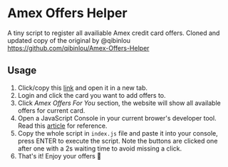 # Amex Offers Helper
A tiny script to register all availiable Amex credit card offers. Cloned and updated copy of the original by @qibinlou https://github.com/qibinlou/Amex-Offers-Helper


## Usage
1. Click/copy this [link](https://online.americanexpress.com/myca/logon/us/action?request_type=LogonHandler&Face=en_US&DestPage=https%3A%2F%2Fonline.americanexpress.com%2Fmyca%2Facctmgmt%2Fus%2Fmyaccountsummary.do%3Frequest_type%3Dauthreg_acctAccountSummary%26Face%3Den_US%26pageView%3Djanus%26omnlogin%3Dus_homepage_myca) and open it in a new tab.
2. Login and click the card you want to add offers to.
3. Click *Amex Offers For You* section, the website will show all available offers for current card.
4. Open a JavaScript Console in your current brower's developer tool. Read this [article](https://www.wickedlysmart.com/hfjsconsole/) for reference.
5. Copy the whole script in `index.js` file and paste it into your console, press ENTER to execute the script. Note the buttons are clicked one after one with a 2s waiting time to avoid missing a click.
6. That's it! Enjoy your offers 👻 

